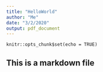 ```yaml
---
title: "HelloWorld"
author: "Me"
date: "3/2/2020"
output: pdf_document
---
```


```{r setup, include=FALSE}
knitr::opts_chunk$set(echo = TRUE)
```

## This is a markdown file

